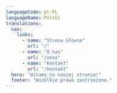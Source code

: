 ```yaml
---
languageCode: pl-PL
languageName: Polski
translations:
  nav:
    links:
      - name: "Strona Główna"
        url: "/"
      - name: "O nas"
        url: "/onas"
      - name: "Kontakt"
        url: "/kontakt"
  hero: "Witamy na naszej stronie!"
  footer: "Wszelkie prawa zastrzeżone."
---
```

